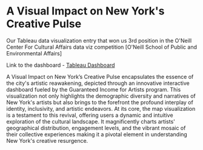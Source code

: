 # A Visual Impact on New York's Creative Pulse

Our Tableau data visualization entry that won us 3rd position in the O'Neill Center For Cultural Affairs data viz competition [O'Neill School of Public and Environmental Affairs]

Link to the dashboard - [Tableau Dashboard](https://public.tableau.com/app/profile/gauri.chaudhari/viz/AVisualImpactonNewYorksCreativePulse/CRNY)


A Visual Impact on New York’s Creative Pulse encapsulates the essence of the city's artistic reawakening, depicted through an innovative interactive dashboard fueled by the Guaranteed Income for Artists program. This visualization not only highlights the demographic diversity and narratives of New York's artists but also brings to the forefront the profound interplay of identity, inclusivity, and artistic endeavors. At its core, the map visualization is a testament to this revival, offering users a dynamic and intuitive exploration of the cultural landscape. It magnificently charts artists' geographical distribution, engagement levels, and the vibrant mosaic of their collective experiences making it a pivotal element in understanding New York's creative resurgence.
